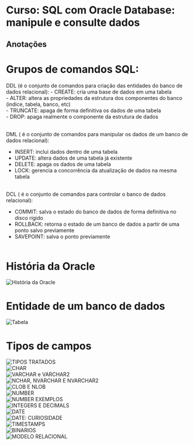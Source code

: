# Curso: SQL com Oracle Database: manipule e consulte dados

## Anotações

<h1>Grupos de comandos SQL:</h1>
DDL (é o conjunto de comandos para criação das entidades do banco de dados relacional):
 - CREATE: cria uma base de dados em uma tabela <br>
 - ALTER: altera as propriedades da estrutura dos componentes do banco (indice, tabela, banco, etc) <br>
 - TRUNCATE: apaga de forma definitiva os dados de uma tabela <br>
 - DROP: apaga realmente o componente da estrutura de dados <br><br>

DML ( é o conjunto de comandos para manipular os dados de um banco de dados relacional):
 - INSERT: inclui dados dentro de uma tabela<br>
 - UPDATE: altera dados de uma tabela já existente<br>
 - DELETE: apaga os dados de uma tabela<br>
 - LOCK: gerencia a concorrência da atualização de dados na mesma tabela<br><br>

DCL ( é o conjunto de comandos para controlar o banco de dados relacional):
 - COMMIT: salva o estado do banco de dados de forma definitiva no disco rígido<br>
 - ROLLBACK: retorna o estado de um banco de dados a partir de uma ponto salvo previamente<br>
 - SAVEPOINT: salva o ponto previamente<br><br>

<h1>História da Oracle</h1>

![História da Oracle](image-1.png)

<h1>Entidade de um banco de dados</h1>

![Tabela](image.png)

<h1>Tipos de campos</h1>

![TIPOS TRATADOS](image-13.png)<br/>
![CHAR](image-2.png)<br/>
![VARCHAR e VARCHAR2](image-3.png)<br/>
![NCHAR, NVARCHAR E NVARCHAR2](image-4.png)<br/>
![CLOB E NLOB](image-5.png)<br/>
![NUMBER](image-6.png)<br/>
![NUMBER EXEMPLOS](image-7.png)<br/>
![INTEGERS E DECIMALS](image-8.png)<br/>
![DATE](image-9.png)<br/>
![DATE: CURIOSIDADE](image-10.png)<br/>
![TIMESTAMPS](image-11.png)<br/>
![BINARIOS](image-12.png)<br/>
![MODELO RELACIONAL](image-14.png)